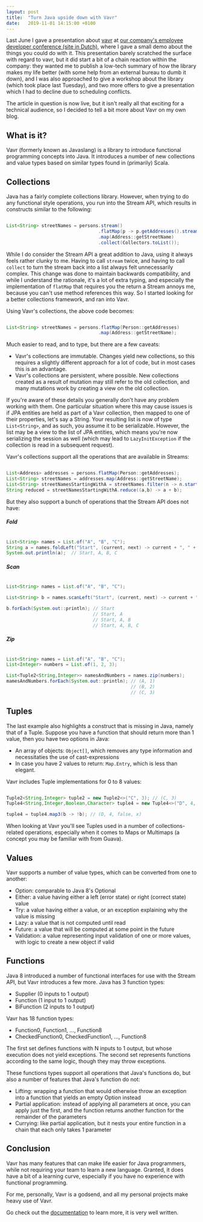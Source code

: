 ```yaml
---
layout: post
title:  "Turn Java upside down with Vavr"
date:   2019-11-01 14:15:00 +0100
---
```

Last June I gave a presentation about [vavr](https://vavr.io) at [our company's employee developer conference (site in Dutch)](https://topicus.nl/evenementen/topiconf/),
where I gave a small demo about the things you could do with it. This presentation barely scratched
the surface with regard to vavr, but it did start a bit of a chain reaction within the company: they wanted
me to publish a low-tech summary of how the library makes my life better (with some help from an external bureau to dumb it down),
and I was also approached to give a workshop about the library (which took place last Tuesday), and
two more offers to give a presentation which I had to decline due to scheduling conflicts.

The article in question is now live, but it isn't really all that exciting for a technical audience, so
I decided to tell a bit more about Vavr on my own blog.

## What is it?

Vavr (formerly known as Javaslang) is a library to introduce functional programming concepts into Java.
It introduces a number of new collections and value types based on similar types found in (primarily) Scala.

## Collections

Java has a fairly complete collections library. However, when trying to do any functional
style operations, you run into the Stream API, which results in constructs similar to the following:

```java

List<String> streetNames = persons.stream()
                                  .flatMap(p -> p.getAddresses().stream())
                                  .map(Address::getStreetName)
                                  .collect(Collectors.toList());

```
While I do consider the Stream API a great addition to Java, using it always feels rather clunky to me. Having to call
`stream` twice, and having to call `collect` to turn the stream back into a list always felt unnecessarily complex. This
change was done to maintain backwards compatibility, and while I understand the rationale, it's a lot of extra typing,
and especially the implementation of `flatMap` that requires you the return a Stream annoys me, because you can't use
method references this way. So I started looking for a better collections framework, and ran into Vavr.

Using Vavr's collections, the above code becomes:

```java

List<String> streetNames = persons.flatMap(Person::getAddresses)
                                  .map(Address::getStreetName);

```

Much easier to read, and to type, but there are a few caveats:

* Vavr's collections are immutable. Changes yield new collections, so this requires a slightly different
approach for a lot of code, but in most cases this is an advantage.
* Vavr's collections are persistent, where possible. New collections created as a result of mutation may
still refer to the old collection, and many mutations work by creating a view on the old collection. 

If you're aware of these details you generally don't have any problem working with them. One particular situation
where this may cause issues is if JPA entities are held as part of a Vavr collection, then mapped to one
of their properties, let's say a String. Your resulting list is now of type `List<String>`, and as such, you assume it
to be serializable. However, the list may be a view to the list of JPA entities, which means you're now
serializing the session as well (which may lead to `LazyInitException` if the collection is read in a subsequent request).

Vavr's collections support all the operations that are available in Streams:

```java

List<Address> addresses = persons.flatMap(Person::getAddresses);
List<String> streetNames = addresses.map(Address::getStreetName);
List<String> streetNamesStartingWithA = streetNames.filter(n -> n.startsWith("A"));
String reduced = streetNamesStartingWithA.reduce((a,b) -> a + b);

```

But they also support a bunch of operations that the Stream API does not have:

##### Fold

```java

List<String> names = List.of("A", "B", "C");
String a = names.foldLeft("Start", (current, next) -> current + ", " + next);
System.out.println(a);  // Start, A, B, C
```

##### Scan

```java

List<String> names = List.of("A", "B", "C");

List<String> b = names.scanLeft("Start", (current, next) -> current + ", " + next);

b.forEach(System.out::println); // Start
                                // Start, A
                                // Start, A, B
                                // Start, A, B, C

```

##### Zip

```java

List<String> names = List.of("A", "B", "C");
List<Integer> numbers = List.of(1, 2, 3);

List<Tuple2<String,Integer>> namesAndNumbers = names.zip(numbers);
mamesAndNumbers.forEach(System.out::println); // (A, 1)
                                              // (B, 2)
                                              // (C, 3)


```

## Tuples

The last example also highlights a construct that is missing in Java, namely that of a Tuple. Suppose
you have a function that should return more than 1 value, then you have two options in Java:

* An array of objects: `Object[]`, which removes any type information and necessitaties the use of cast-expressions
* In case you have 2 values to return: `Map.Entry`, which is less than elegant.

Vavr includes Tuple implementations for 0 to 8 values:

```java

Tuple2<String,Integer> tuple2 = new Tuple2<>("C", 3); // (C, 3)
Tuple4<String,Integer,Boolean,Character> tuple4 = new Tuple4<>("D", 4, true, 'x'); // (D, 4, true, x)

tuple4 = tuple4.map3(b -> !b); // (D, 4, false, x)


```

When looking at Vavr you'll see Tuples used in a number of collections-related operations, especially
when it comes to Maps or Multimaps (a concept you may be familiar with from Guava).

## Values

Vavr supports a number of value types, which can be converted from one to another:

* Option: comparable to Java 8's Optional
* Either: a value having either a left (error state) or right (correct state) value
* Try: a value having either a value, or an exception explaining why the value is missing
* Lazy: a value that is not computed until read
* Future: a value that will be computed at some point in the future
* Validation: a value representing input validation of one or more values, with logic to create a new object if valid

## Functions

Java 8 introduced a number of functional interfaces for use with the Stream API, but Vavr introduces a few more. Java has 3 function types:

- Supplier (0 inputs to 1 output)
- Function (1 input to 1 output)
- BiFunction (2 inputs to 1 output)

Vavr has 18 function types:

- Function0, Function1, ..., Function8
- CheckedFunction0, CheckedFunction1, ..., Function8

The first set defines functions with N inputs to 1 output, but whose execution does not yield exceptions. The second
set represents functions according to the same logic, though they may throw exceptions.

These functions types support all operations that Java's functions do, but also a number of features that
Java's function do not:

- Lifting: wrapping a function that would otherwise throw an exception into a function that yields an empty Option instead
- Partial application: instead of applying all parameters at once, you can apply just the first, and the function returns another function
  for the remainder of the parameters
- Currying: like partial application, but it nests your entire function in a chain that each only takes 1 parameter

## Conclusion

Vavr has many features that can make life easier for Java programmers, while not requiring your team
to learn a new language. Granted, it does have a bit of a learning curve, especially if you have no experience
with functional programming.

For me, personally, Vavr is a godsend, and all my personal projects make heavy use of Vavr.

Go check out the [documentation](https://www.vavr.io/vavr-docs/) to learn more, it is very well written.

